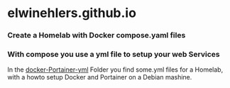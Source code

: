 # elwinehlers.github.io

### Create a Homelab with Docker compose.yaml files
### With compose you use a yml file to setup your web Services</p>
In the <a href="https://github.com/ElwinEhlers/docker-Portainer-yml">docker-Portainer-yml</a> Folder you find some.yml files for a Homelab,<br>
with a howto setup Docker and Portainer on a Debian mashine.
###
